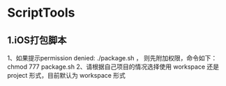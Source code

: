 # ScriptTools

## 1.iOS打包脚本

1、如果提示permission denied: ./package.sh ， 则先附加权限，命令如下：chmod 777 package.sh
2、请根据自己项目的情况选择使用 workspace 还是 project 形式，目前默认为 workspace 形式

